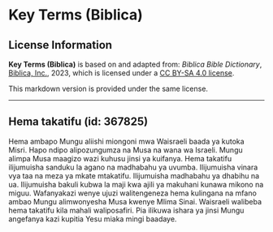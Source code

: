 # Key Terms (Biblica)

## License Information

**Key Terms (Biblica)** is based on and adapted from: _Biblica Bible Dictionary_, [Biblica, Inc.](https://www.biblica.com/), 2023, which is licensed under a [CC BY-SA 4.0 license](https://creativecommons.org/licenses/by-sa/4.0/legalcode.en).

This markdown version is provided under the same license.



--------------------------------

## Hema takatifu (id: 367825)

Hema ambapo Mungu aliishi miongoni mwa Waisraeli baada ya kutoka Misri. Hapo ndipo alipozungumza na Musa na wana wa Israeli. Mungu alimpa Musa maagizo wazi kuhusu jinsi ya kuifanya. Hema takatifu ilijumuisha sanduku la agano na madhabahu ya uvumba. Ilijumuisha vinara vya taa na meza ya mkate mtakatifu. Ilijumuisha madhabahu ya dhabihu na ua. Ilijumuisha bakuli kubwa la maji kwa ajili ya makuhani kunawa mikono na miguu. Wafanyakazi wenye ujuzi walitengeneza hema kulingana na mfano ambao Mungu alimwonyesha Musa kwenye Mlima Sinai. Waisraeli walibeba hema takatifu kila mahali waliposafiri. Pia ilikuwa ishara ya jinsi Mungu angefanya kazi kupitia Yesu miaka mingi baadaye.


